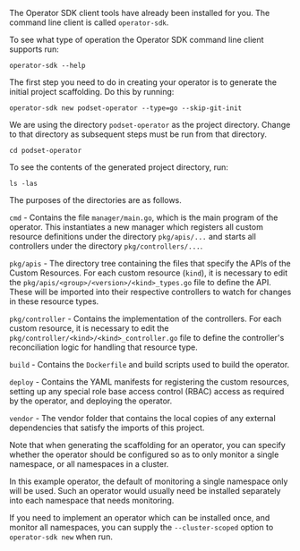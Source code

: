 The Operator SDK client tools have already been installed for you. The command line client is called `operator-sdk`.

To see what type of operation the Operator SDK command line client supports run:

```execute
operator-sdk --help
```

The first step you need to do in creating your operator is to generate the initial project scaffolding. Do this by running:

```execute
operator-sdk new podset-operator --type=go --skip-git-init
```

We are using the directory `podset-operator` as the project directory. Change to that directory as subsequent steps must be run from that directory.

```execute
cd podset-operator
```

To see the contents of the generated project directory, run:

```execute
ls -las
```

The purposes of the directories are as follows.

`cmd` - Contains the file `manager/main.go`, which is the main program of the operator. This instantiates a new manager which registers all custom resource definitions under the directory `pkg/apis/...` and starts all controllers under the directory `pkg/controllers/...`.

`pkg/apis` - The directory tree containing the files that specify the APIs of the Custom Resources. For each custom resource (`kind`), it is necessary to edit the `pkg/apis/<group>/<version>/<kind>_types.go` file to define the API. These will be imported into their respective controllers to watch for changes in these resource types.

`pkg/controller` - Contains the implementation of the controllers. For each custom resource, it is necessary to edit the `pkg/controller/<kind>/<kind>_controller.go` file to define the controller's reconciliation logic for handling that resource type.

`build` - Contains the `Dockerfile` and build scripts used to build the operator.

`deploy` - Contains the YAML manifests for registering the custom resources, setting up any special role base access control (RBAC) access as required by the operator, and deploying the operator.

`vendor` - The vendor folder that contains the local copies of any external dependencies that satisfy the imports of this project.

Note that when generating the scaffolding for an operator, you can specify whether the operator should be configured so as to only monitor a single namespace, or all namespaces in a cluster.

In this example operator, the default of monitoring a single namespace only will be used. Such an operator would usually need be installed separately into each namespace that needs monitoring.

If you need to implement an operator which can be installed once, and monitor all namespaces, you can supply the `--cluster-scoped` option to `operator-sdk new` when run.
